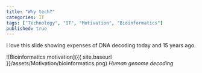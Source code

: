 ```yaml
---
title: "Why tech?"
categories: IT
tags: ["Technology", "IT", "Motivation", "Bioinformatics"]
published: true
---
```

I love this slide showing expenses of DNA decoding today and 15 years ago.

![Bioinformatics motivation]({{ site.baseurl }}/assets/Motivation/bioinformatics.png)
_Human genome decoding_